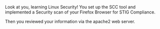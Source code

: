 Look at you, learning Linux Security!
You set up the SCC tool and implemented a Security scan of your Firefox Browser for STIG Compliance.

Then you reviewed your information via the apache2 web server.
